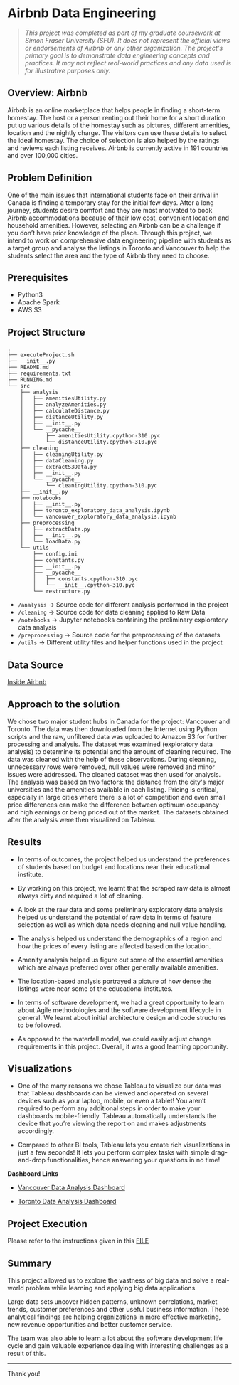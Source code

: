 # Airbnb Data Engineering

> _This project was completed as part of my graduate coursework at Simon Fraser University (SFU). It does not represent the official views or endorsements of Airbnb or any other organization. The project's primary goal is to demonstrate data engineering concepts and practices. It may not reflect real-world practices and any data used is for illustrative purposes only._

## Overview: Airbnb

Airbnb is an online marketplace that helps people in finding a short-term homestay. The host or a person renting out their home for a short duration put up various details of the homestay such as pictures, different amenities, location and the nightly charge. The visitors can use these details to select the ideal homestay. The choice of selection is also helped by the ratings and reviews each listing receives. Airbnb is currently active in 191 countries and over 100,000 cities.


## Problem Definition

One of the main issues that international students face on their arrival in Canada is finding a temporary stay for the initial few days. After a long journey, students desire comfort and they are most motivated to book Airbnb accommodations because of their low cost, convenient location and household amenities. However, selecting an Airbnb can be a challenge if you don’t have prior knowledge of the place. Through this project, we intend to work on comprehensive data engineering pipeline with students as a target group and analyse the listings in Toronto and Vancouver to help the students select the area and the type of Airbnb they need to choose.


## Prerequisites

- Python3
- Apache Spark
- AWS S3


## Project Structure

```
.
├── executeProject.sh
├── __init__.py
├── README.md
├── requirements.txt
├── RUNNING.md
└── src
    ├── analysis
    │   ├── amenitiesUtility.py
    │   ├── analyzeAmenities.py
    │   ├── calculateDistance.py
    │   ├── distanceUtility.py
    │   ├── __init__.py
    │   └── __pycache__
    │       ├── amenitiesUtility.cpython-310.pyc
    │       └── distanceUtility.cpython-310.pyc
    ├── cleaning
    │   ├── cleaningUtility.py
    │   ├── dataCleaning.py
    │   ├── extractS3Data.py
    │   ├── __init__.py
    │   └── __pycache__
    │       └── cleaningUtility.cpython-310.pyc
    ├── __init__.py
    ├── notebooks
    │   ├── __init__.py
    │   ├── toronto_exploratory_data_analysis.ipynb
    │   └── vancouver_exploratory_data_analysis.ipynb
    ├── preprocessing
    │   ├── extractData.py
    │   ├── __init__.py
    │   └── loadData.py
    └── utils
        ├── config.ini
        ├── constants.py
        ├── __init__.py
        ├── __pycache__
        │   ├── constants.cpython-310.pyc
        │   └── __init__.cpython-310.pyc
        └── restructure.py
```

- `/analysis` -> Source code for different analysis performed in the project
- `/cleaning` -> Source code for data cleaning applied to Raw Data
- `/notebooks` -> Jupyter notebooks containing the preliminary exploratory data analysis
- `/preprocessing` -> Source code for the preprocessing of the datasets
- `/utils` -> Different utility files and helper functions used in the project


## Data Source

[Inside Airbnb](http://insideairbnb.com/get-the-data)


## Approach to the solution

We chose two major student hubs in Canada for the project: Vancouver and Toronto. The data was then downloaded from the Internet using Python scripts and the raw, unfiltered data was uploaded to Amazon S3 for further processing and analysis. The dataset was examined (exploratory data analysis) to determine its potential and the amount of cleaning required. The data was cleaned with the help of these observations. During cleaning, unnecessary rows were removed, null values were removed and minor issues were addressed. The cleaned dataset was then used for analysis. The analysis was based on two factors: the distance from the city's major universities and the amenities available in each listing. Pricing is critical, especially in large cities where there is a lot of competition and even small price differences can make the difference between optimum occupancy and high earnings or being priced out of the market. The datasets obtained after the analysis were then visualized on Tableau.


## Results

- In terms of outcomes, the project helped us understand the preferences of students based on budget and locations near their educational institute. 

- By working on this project, we learnt that the scraped raw data is almost always dirty and required a lot of cleaning. 

- A look at the raw data and some preliminary exploratory data analysis helped us understand the potential of raw data in terms of feature selection as well as which data needs cleaning and null value handling.

- The analysis helped us understand the demographics of a region and how the prices of every listing are affected based on the location.

- Amenity analysis helped us figure out some of the essential amenities which are always preferred over other generally available amenities. 

- The location-based analysis portrayed a picture of how dense the listings were near some of the educational institutes. 

- In terms of software development, we had a great opportunity to learn about Agile methodologies and the software development lifecycle in general. We learnt about initial architecture design and code structures to be followed. 

- As opposed to the waterfall model, we could easily adjust change requirements in this project. Overall, it was a good learning opportunity.


## Visualizations

- One of the many reasons we chose Tableau to visualize our data was that Tableau dashboards can be viewed and operated on several devices such as your laptop, mobile, or even a tablet! You aren’t required to perform any additional steps in order to make your dashboards mobile-friendly. Tableau automatically understands the device that you’re viewing the report on and makes adjustments accordingly.

- Compared to other BI tools, Tableau lets you create rich visualizations in just a few seconds! It lets you perform complex tasks with simple drag-and-drop functionalities, hence answering your questions in no time!

**Dashboard Links**

- [Vancouver Data Analysis Dashboard](https://public.tableau.com/app/profile/priyanka.jain4165/viz/vancouveranalysis/vancouver_main)

- [Toronto Data Analysis Dashboard](https://public.tableau.com/app/profile/priyanka.jain4165/viz/torontoanalysis/toronto_main)


## Project Execution

Please refer to the instructions given in this [FILE](RUNNING.md)


## Summary

This project allowed us to explore the vastness of big data and solve a real-world problem while learning and applying big data applications.

Large data sets uncover hidden patterns, unknown correlations, market trends, customer preferences and other useful business information. These analytical findings are helping organizations in more effective marketing, new revenue opportunities and better customer service.

The team was also able to learn a lot about the software development life cycle and gain valuable experience dealing with interesting challenges as a result of this.

---

Thank you!
